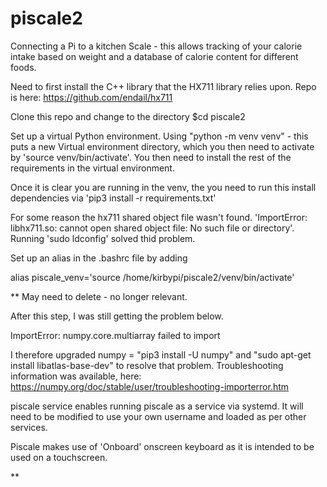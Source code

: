 # piscale2

Connecting a Pi to a kitchen Scale - this allows tracking of your calorie intake based on weight and a database of calorie content for different foods.

Need to first install the C++ library that the HX711 library relies upon. Repo is here: https://github.com/endail/hx711

Clone this repo and change to the directory $cd piscale2

Set up a virtual Python environment. Using "python -m venv venv" - this puts a new Virtual environment directory, which you then need to activate by 'source venv/bin/activate'. You then need to install the rest of the requirements in the virtual environment.   

Once it is clear you are running in the venv, the you need to run this install dependencies via 'pip3 install -r requirements.txt'


For some reason the hx711 shared object file wasn't found. 'ImportError: libhx711.so: cannot open shared object file: No such file or directory'. Running 'sudo ldconfig' solved thid problem. 

Set up an alias in the .bashrc file by adding 

alias piscale_venv='source /home/kirbypi/piscale2/venv/bin/activate'

** May need to delete - no longer relevant. 

After this step, I was still getting the problem below.

ImportError: numpy.core.multiarray failed to import

I therefore upgraded numpy = "pip3 install -U numpy" and "sudo apt-get install libatlas-base-dev" to resolve that problem. Troubleshooting information was available, here: https://numpy.org/doc/stable/user/troubleshooting-importerror.htm

piscale service enables running piscale as a service via systemd. It will need to be modified to use your own username and loaded as per other services.

Piscale makes use of 'Onboard' onscreen keyboard as it is intended to be used on a touchscreen. 

** 
